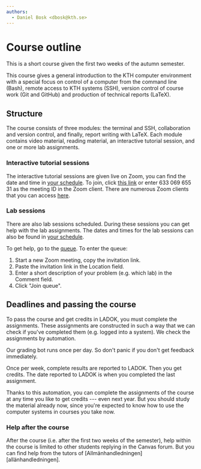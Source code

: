 ```yaml
---
authors:
  - Daniel Bosk <dbosk@kth.se>
---
```


# Course outline

This is a short course given the first two weeks of the autumn semester.

This course gives a general introduction to the KTH computer environment with a 
special focus on control of a computer from the command line (Bash), remote 
access to KTH systems (SSH), version control of course work (Git and GitHub) 
and production of technical reports (LaTeX).


## Structure

The course consists of three modules: the terminal and SSH, collaboration and 
version control, and finally, report writing with LaTeX. Each module contains 
video material, reading material, an interactive tutorial session, and one or 
more lab assignments.

### Interactive tutorial sessions

The interactive tutorial sessions are given live on Zoom, you can find the date 
and time in [your schedule][schedule]. To join, click [this link][zoom-room] or 
enter 633 069 655 31 as the meeting ID in the Zoom client. There are numerous 
Zoom clients that you can access [here][zoom-clients].

[schedule]: https://www.kth.se/social/home/personal-menu/schema/
[zoom-room]: https://kth-se.zoom.us/j/63306965531
[zoom-web]: https://kth-se.zoom.us/join
[zoom-clients]: https://zoom.us/download

### Lab sessions

There are also lab sessions scheduled. During these sessions you can get help 
with the lab assignments. The dates and times for the lab sessions can also be 
found in [your schedule][schedule].

To get help, go to the [queue][queue]. To enter the queue:

  1. Start a new Zoom meeting, copy the invitation link.
  2. Paste the invitation link in the Location field.
  3. Enter a short description of your problem (e.g. which lab) in the Comment 
     field.
  4. Click "Join queue".

[queue]: https://queue.csc.kth.se/Queue/DD1301


## Deadlines and passing the course

To pass the course and get credits in LADOK, you must complete the assignments. 
These assignments are constructed in such a way that we can check if you've 
completed them (e.g. logged into a system). We check the assignments by 
automation.

Our grading bot runs once per day. So don't panic if you don't get feedback 
immediately.

Once per week, complete results are reported to LADOK. Then you get credits. 
The date reported to LADOK is when you completed the last assignment.

Thanks to this automation, you can complete the assignments of the course at 
any time you like to get credits --- even next year. But you should study the 
material already now, since you're expected to know how to use the computer 
systems in courses you take now.

### Help after the course

After the course (i.e. after the first two weeks of the semester), help within 
the course is limited to other students replying in the Canvas forum. But you 
can find help from the tutors of [Allmänhandledningen][allänhandledningen].

[allmänhandledningen]: https://www.kth.se/social/group/allmanhandledning/


